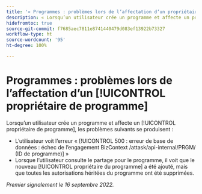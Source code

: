 ```yaml
---
title: '« Programmes : problèmes lors de l’affectation d’un propriétaire de programme »'
description: « Lorsqu’un utilisateur crée un programme et affecte un propriétaire de programme, les problèmes décrits dans cet article se produisent. »
hidefromtoc: true
source-git-commit: f7685aec7811e8741440479d083ef13922b73327
workflow-type: ht
source-wordcount: '95'
ht-degree: 100%

---
```



# Programmes : problèmes lors de l’affectation d’un [!UICONTROL propriétaire de programme]

Lorsqu’un utilisateur crée un programme et affecte un [!UICONTROL propriétaire de programme], les problèmes suivants se produisent :

* L’utilisateur voit l’erreur « [!UICONTROL 500 : erreur de base de données : échec de l’engagement BizContext /attask/api-internal/PRGM/ (ID de programme)] »
* Lorsque l’utilisateur consulte le partage pour le programme, il voit que le nouveau [!UICONTROL propriétaire du programme] a été ajouté, mais que toutes les autorisations héritées du programme ont été supprimées.

_Premier signalement le 16 septembre 2022._

